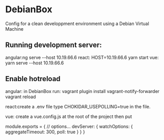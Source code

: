 # DebianBox
Config for a clean developpment environment using a Debian Virtual Machine

## Running development server:

angular:ng serve --host 10.19.66.6 
react: HOST=10.19.66.6 yarn start
vue: yarn serve --host 10.19.66.6 

## Enable hotreload

angular: in DebianBox run:
vagrant plugin install vagrant-notify-forwarder
 vagrant reload

react:create a .env file
type CHOKIDAR_USEPOLLING=true in the file.

vue: create a vue.config.js at the root of the project then put

module.exports = {
  // options...
  devServer: {
    watchOptions: {
      aggregateTimeout: 300,
      poll: true
    }
  }
}
